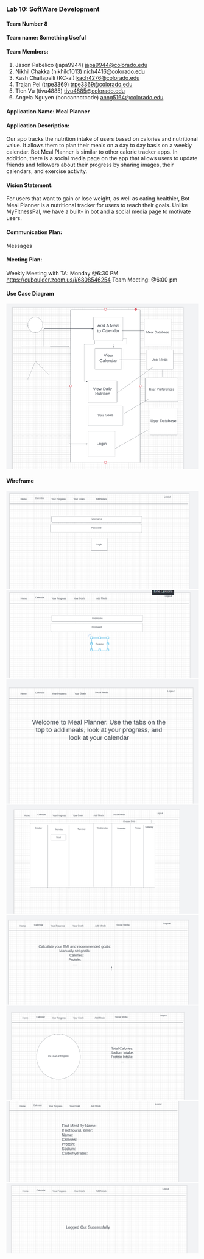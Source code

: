 ### Lab 10: SoftWare Development

#### Team Number 8

#### Team name: Something Useful

#### Team Members:
1. Jason Pabelico (japa9944) japa9944@colorado.edu 
2. Nikhil Chakka (nikhilc1013) nich4416@colorado.edu 
3. Kash Challapalli (KC-ai) kach4276@colorado.edu 
4. Trajan Pei (trpe3369) trpe3369@colorado.edu   
5. Tien Vu (tivu4885) tivu4885@colorado.edu   
6. Angela Nguyen (boncannotcode) anng5164@colorado.edu 

#### Application Name: Meal Planner
#### Application Description: 
Our app tracks the nutrition intake of users based on calories and nutritional value. It allows them to plan their meals on a day to day basis on a weekly calendar. Bot Meal Planner is similar to other calorie tracker apps.
In addition, there is a social media page on the app that allows users to update friends and followers about their progress by sharing images, their calendars, and exercise activity.

#### Vision Statement: 
For users that want to gain or lose weight, as well as eating healthier, Bot Meal Planner is a nutritional tracker for users to reach their goals. Unlike MyFitnessPal, we have a built- in bot and a social media page to motivate users.

#### Communication Plan: 
Messages

#### Meeting Plan:
Weekly Meeting with TA: Monday @6:30 PM https://cuboulder.zoom.us/j/6808546254
Team Meeting: @6:00 pm

#### Use Case Diagram
![Use Case](use_case_diagram.PNG)

#### Wireframe
![Wireframe](loginwireframe.PNG)
![Wireframe](registerwireframe.PNG)
![Wireframe](homepagewireframe.PNG)
![Wireframe](calendarwireframe.PNG)
![Wireframe](yourgoalswireframe.PNG)
![Wireframe](yourprogresswireframe.PNG)
![Wireframe](addmealwireframe.PNG)
![Wireframe](logoutwireframe.PNG)